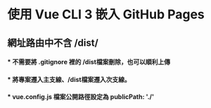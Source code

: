 # 使用 Vue CLI 3 嵌入 GitHub Pages 
## 網址路由中不含 /dist/ 

#### * 不需要將 .gitignore 裡的 /dist檔案刪除，也可以順利上傳
#### * 將專案遷入主支線、/dist檔案遷入次支線。 
#### * vue.config.js 檔案公開路徑設定為  publicPath: './' 

